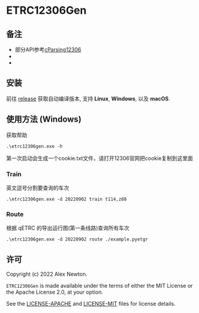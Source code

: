 # ETRC12306Gen

## 备注
 - 部分API参考[cParsing12306](https://github.com/denglihong2007/cParsing_12306)
 - 
 - 

## 安装

前往 [release](https://github.com/Diaosi1111/ETRC12306GEN/releases) 获取自动编译版本, 支持 **Linux**, **Windows**, 以及 **macOS**.


## 使用方法 (Windows)

获取帮助
```
.\etrc12306gen.exe -h
```

第一次启动会生成一个cookie.txt文件，请打开12306官网把cookie复制到这里面

### Train
英文逗号分割要查询的车次
```
.\etrc12306gen.exe -d 20220902 train t114,z88
```

### Route
根据 qETRC 的导出运行图(第一条线路)查询所有车次
```
.\etrc12306gen.exe -d 20220902 route ./example.pyetgr
```

## 许可

Copyright (c) 2022 Alex Newton.

`ETRC12306Gen` is made available under the terms of either the MIT License or the Apache License 2.0, at your option.

See the [LICENSE-APACHE](LICENSE-APACHE) and [LICENSE-MIT](LICENSE-MIT) files for license details.
